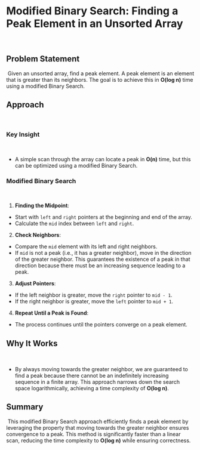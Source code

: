 # Modified Binary Search: Finding a Peak Element in an Unsorted Array
​
## Problem Statement
​
Given an unsorted array, find a peak element. A peak element is an element that is greater than its neighbors. The goal is to achieve this in **O(log n)** time using a modified Binary Search.
​
## Approach
​
### Key Insight
​
- A simple scan through the array can locate a peak in **O(n)** time, but this can be optimized using a modified Binary Search.
### Modified Binary Search
​
1. **Finding the Midpoint**:
- Start with `left` and `right` pointers at the beginning and end of the array.
- Calculate the `mid` index between `left` and `right`.
​
2. **Check Neighbors**:
- Compare the `mid` element with its left and right neighbors.
- If `mid` is not a peak (i.e., it has a greater neighbor), move in the direction of the greater neighbor. This guarantees the existence of a peak in that direction because there must be an increasing sequence leading to a peak.
​
3. **Adjust Pointers**:
- If the left neighbor is greater, move the `right` pointer to `mid - 1`.
- If the right neighbor is greater, move the `left` pointer to `mid + 1`.
​
4. **Repeat Until a Peak is Found**:
- The process continues until the pointers converge on a peak element.
​
## Why It Works
​
- By always moving towards the greater neighbor, we are guaranteed to find a peak because there cannot be an indefinitely increasing sequence in a finite array. This approach narrows down the search space logarithmically, achieving a time complexity of **O(log n)**.
​
## Summary
​
This modified Binary Search approach efficiently finds a peak element by leveraging the property that moving towards the greater neighbor ensures convergence to a peak. This method is significantly faster than a linear scan, reducing the time complexity to **O(log n)** while ensuring correctness.
​